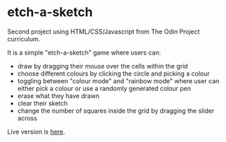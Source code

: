 # etch-a-sketch
Second project using HTML/CSS/Javascript from The Odin Project curriculum.

It is a simple "etch-a-sketch" game where users can:
* draw by dragging their mouse over the cells within the grid
* choose different colours by clicking the circle and picking a colour
* toggling between "colour mode" and "rainbow mode" where user can either pick a colour or use a randomly generated colour pen
* erase what they have drawn
* clear their sketch
* change the number of squares inside the grid by dragging the slider across

Live version is [here](https://a-phu.github.io/etch-a-sketch/).

